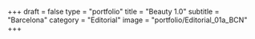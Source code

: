 +++
draft = false
type = "portfolio"
title = "Beauty 1.0"
subtitle = "Barcelona"
category = "Editorial"
image = "portfolio/Editorial_01a_BCN"
+++